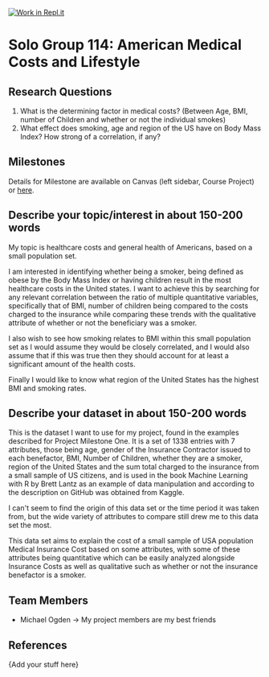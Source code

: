 [![Work in Repl.it](https://classroom.github.com/assets/work-in-replit-14baed9a392b3a25080506f3b7b6d57f295ec2978f6f33ec97e36a161684cbe9.svg)](https://classroom.github.com/online_ide?assignment_repo_id=312105&assignment_repo_type=GroupAssignmentRepo)
# Solo Group 114: American Medical Costs and Lifestyle

## Research Questions

1. What is the determining factor in medical costs? (Between Age, BMI, number of Children and whether or not the individual smokes)
2. What effect does smoking, age and region of the US have on Body Mass Index? How strong of a correlation, if any? 

## Milestones

Details for Milestone are available on Canvas (left sidebar, Course Project) or [here](https://firas.moosvi.com/courses/data301/project/milestone01.html).

## Describe your topic/interest in about 150-200 words

My topic is healthcare costs and general health of Americans, based on a small population set.

I am interested in identifying whether being a smoker, being defined as obese by the Body Mass Index or having children result in the most healthcare costs in the United states. I want to achieve this by searching for any relevant correlation between the ratio of multiple quantitative variables, specifically that of BMI, number of children being compared to the costs charged to the insurance while comparing these trends with the qualitative attribute of whether or not the beneficiary was a smoker.

I also wish to see how smoking relates to BMI within this small population set as I would assume they would be closely correlated, and I would also assume that if this was true then they should account for at least a significant amount of the health costs. 

Finally I would like to know what region of the United States has the highest BMI and smoking rates.


## Describe your dataset in about 150-200 words


This is the dataset I want to use for my project, found in the examples described for Project Milestone One. It is a set of 1338 entries with 7 attributes, those being age, gender of the Insurance Contractor issued to each benefactor, BMI, Number of Children, whether they are a smoker, region of the United States and the sum total charged to the insurance from a small sample of US citizens, and is used in the book Machine Learning with R by Brett Lantz as an example of data manipulation and according to the description on GitHub was obtained from Kaggle.

I can't seem to find the origin of this data set or the time period it was taken from, but the wide variety of attributes to compare still drew me to this data set the most.

This data set aims to explain the cost of a small sample of USA population Medical Insurance Cost based on some attributes, with some of these attributes being quantitative which can be easily analyzed alongside Insurance Costs as well as qualitative such as whether or not the insurance benefactor is a smoker.

## Team Members

- Michael Ogden -> My project members are my best friends

## References

{Add your stuff here}
